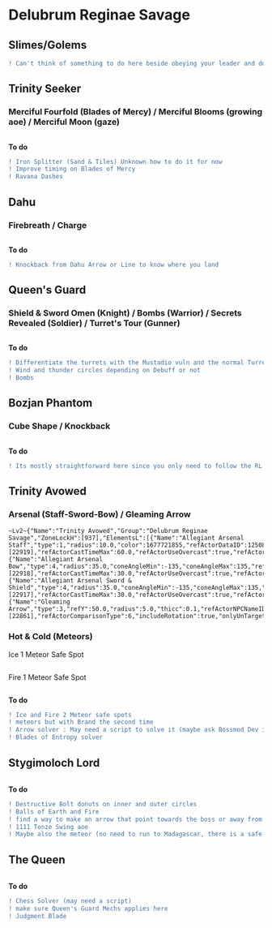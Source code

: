 # Delubrum Reginae Savage
## Slimes/Golems
```diff
! Can't think of something to do here beside obeying your leader and do your assigned tasks
```
## Trinity Seeker
### Merciful Fourfold (Blades of Mercy) / Merciful Blooms (growing aoe) / Merciful Moon (gaze)
```

```
**To do**
```diff
! Iron Splitter (Sand & Tiles) Unknown how to do it for now
! Improve timing on Blades of Mercy
! Ravana Dashes
```

## Dahu
### Firebreath / Charge
```

```
**To do**
```diff
! Knockback from Dahu Arrow or Line to know where you land
```

## Queen's Guard
### Shield & Sword Omen (Knight) / Bombs (Warrior) / Secrets Revealed (Soldier) / Turret's Tour (Gunner)
```

```
**To do**
```diff
! Differentiate the turrets with the Mustadio vuln and the normal Turret Tour
! Wind and thunder circles depending on Debuff or not
! Bombs
```
## Bozjan Phantom
### Cube Shape / Knockback
```

```
**To do**
```diff
! Its mostly straightforward here since you only need to follow the RL and I don't think there is a knockback since the add phase is kill reds and fully heal whites
```
## Trinity Avowed
### Arsenal (Staff-Sword-Bow) / Gleaming Arrow
```
~Lv2~{"Name":"Trinity Avowed","Group":"Delubrum Reginae Savage","ZoneLockH":[937],"ElementsL":[{"Name":"Allegiant Arsenal Staff","type":1,"radius":10.0,"color":1677721855,"refActorDataID":12508,"refActorRequireCast":true,"refActorCastId":[22919],"refActorCastTimeMax":60.0,"refActorUseOvercast":true,"refActorComparisonType":3,"onlyTargetable":true,"onlyVisible":true,"Filled":true},{"Name":"Allegiant Arsenal Bow","type":4,"radius":35.0,"coneAngleMin":-135,"coneAngleMax":135,"refActorDataID":12508,"refActorRequireCast":true,"refActorCastId":[22918],"refActorCastTimeMax":30.0,"refActorUseOvercast":true,"refActorComparisonType":3,"includeRotation":true,"onlyTargetable":true,"onlyVisible":true,"Filled":true},{"Name":"Allegiant Arsenal Sword & Shield","type":4,"radius":35.0,"coneAngleMin":-135,"coneAngleMax":135,"refActorDataID":12508,"refActorRequireCast":true,"refActorCastId":[22917],"refActorCastTimeMax":30.0,"refActorUseOvercast":true,"refActorComparisonType":3,"includeRotation":true,"onlyTargetable":true,"onlyVisible":true,"AdditionalRotation":3.1415927,"Filled":true},{"Name":"Gleaming Arrow","type":3,"refY":50.0,"radius":5.0,"thicc":0.1,"refActorNPCNameID":9854,"refActorRequireCast":true,"refActorCastId":[22861],"refActorComparisonType":6,"includeRotation":true,"onlyUnTargetable":true,"onlyVisible":true}]}
```
###  Hot & Cold (Meteors)
Ice 1 Meteor Safe Spot
```

```
Fire 1 Meteor Safe Spot
```

```
**To do**
```diff
! Ice and Fire 2 Meteor safe spots
! meteors but with Brand the second time
! Arrow solver : May need a script to solve it (maybe ask Bossmod Dev if he could tell us)
! Blades of Entropy solver 
```

## Stygimoloch Lord
```

```
**To do**
```diff
! Destructive Bolt donuts on inner and outer circles
! Balls of Earth and Fire
! find a way to make an arrow that point towards the boss or away from the boss but from the player depending on push or pull debuff
! 1111 Tonze Swing aoe
! Maybe also the meteor (no need to run to Madagascar, there is a safe point where you get 5-7k damage)
```

## The Queen
```

```
**To do**
```diff
! Chess Solver (may need a script)
! make sure Queen's Guard Mechs applies here
! Judgment Blade
```
